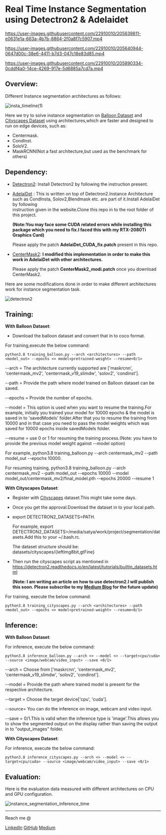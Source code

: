 # Real Time Instance Segmentation using Detectron2 & Adelaidet

https://user-images.githubusercontent.com/22910010/205639811-e0631e1a-663a-4b7b-8864-2f0a8f7c5907.mp4

https://user-images.githubusercontent.com/22910010/205640944-0647d00c-38e6-4411-b7d3-047c18e83d85.mp4

https://user-images.githubusercontent.com/22910010/205890334-0cddf4a0-14ce-4269-917e-5d6885a7cd7a.mp4

## Overview:
Different Instance segmentation architectures as follows:

![insta_timeline(1)](https://user-images.githubusercontent.com/22910010/215685286-11967c60-db94-4d62-8e7b-0a7d3a650295.png)

   Here we try to solve instance segmentation on [Balloon Dataset](https://github.com/matterport/Mask_RCNN/releases/download/v2.1/balloon_dataset.zip) and [Cityscapes Dataset](https://www.cityscapes-dataset.com/) using architectures,which are faster and designed to run on edge devices, such as:

  - Centermask.
  - CondInst.
  - SoloV2.
  - MaskRCNN(Not a fast architecture,but used as the benchmark for others)

## Dependency:
- [Detectron2](https://github.com/facebookresearch/detectron2): Install Detectron2 by following the instruction present.
- [AdelaiDet](https://github.com/aim-uofa/AdelaiDet) : This is written on top of Detectron2.Instance Architecture such as CondInsta, Solov2,Blendmask etc. are part of it.Install AdelaiDet by following     
  instruction given in the website.Clone this repo in to the root folder of this project.

    __(Note:You may face some CUDA related errors while installing this package which you need to fix.I faced this with my RTX-2080Ti Graphics Card)__

    Please apply the patch __AdelaiDet_CUDA_fix.patch__ present in this repo.

- [CenterMask2](https://github.com/youngwanLEE/centermask2): __I modified this implementation in order to make this work in AdelaiDet with other architectures.__

  Please apply the patch __CenterMask2_modi.patch__ once you download CenterMask2.

Here are some modifications done in order to make different architectures work for instance segmentation task.

![detectron2](https://user-images.githubusercontent.com/22910010/213908903-408046a3-d8a8-4de5-9f17-a96d928d57a6.png)

## Training:

__With Balloon Dataset__:

- Download the balloon dataset and convert that in to coco format.

For training,execute the below command:

```
python3.8 training_balloon.py --arch <architectures> --path <model_out> --epochs <> model<pretrained-weight> --resume<0/1>

```

 --arch = The architecture currently supported are ['maskrcnn', 'centermask_mv2', 'centermask_v19_slimdw', 'solov2', 'condinst'].

 --path = Provide the path where model trained on Balloon dataset can be saved.

 --epochs = Provide the number of epochs.

 --model = This option is used when you want to resume the training.For example, initially you trained your model for 10000 epochs &
           the model is saved in to 'savedModels' folder.After that you to resume the training from 10000 and in that case you need to pass the model weights which was saved for
           10000 epochs inside savedModels folder.

 --resume = use 0 or 1 for resuming the training process.(Note: you have to provide the previous model weight against --model option)

For example, 
    python3.8 training_balloon.py --arch centermask_mv2 --path model_out --epochs 10000.

For resuming training, 
    python3.8 training_balloon.py --arch centermask_mv2 --path model_out --epochs 10000  --model model_out/centermask_mv2/final_model.pth --epochs 20000 --resume 1


__With Cityscapes Dataset__:

 - Register with [Cityscapes](https://www.cityscapes-dataset.com/) dataset.This might take some days.
 - Once you get the approval.Download the dataset in to your local path.
 - export DETECTRON2_DATASETS=PATH.

    For example, export DETECTRON2_DATASETS=/media/satya/work/project/segmentation/datasets.Add this to your ~/.bash.rc.

    The dataset structure should be: datasets/cityscapes/{leftImg8bit,gtFine}

 - Then run the cityscapes script as mentioned in https://detectron2.readthedocs.io/en/latest/tutorials/builtin_datasets.html

    __(Note: I am writing an article on how to use detectron2.I will publish this soon. Please subscribe to my [Medium Blog](https://medium.com/@satya15july_11937) for the future update)__


For training, execute the below command:

```
python3.8 training_cityscapes.py --arch <architectures> --path <model_out> --epochs <> model<pretrained-weight> --resume<0/1>

```

## Inference:

__With Balloon Dataset__:

For inference, execute the below command:
```
python3.8 inference_balloon.py --arch <> --model <> --target<cpu/cuda> --source <image/webcam/video_input> --save <0/1>

```

--arch = Choose from ['maskrcnn', 'centermask_mv2', 'centermask_v19_slimdw', 'solov2', 'condinst'].

--model = Provide the path where trained model is present for the respective architecture.

--target = Choose the target device['cpu', 'cuda'].

--source= You can do the inference on image, webcam and video input.

--save = 0/1.This is valid when the inference type is 'image'.This allows you to show the segmented output on the display rather than saving the output in to "output_images" folder.

__With Cityscapes Dataset__:

For inference, execute the below command:
```
python3.8 inference_cityscapes.py --arch <> --model <> --target<cpu/cuda> --source <image/webcam/video_input> --save <0/1>

```


## Evaluation:
Here is the evaluation data measured with different architectures on CPU and GPU configuration.

![instance_segmentation_inference_time](https://user-images.githubusercontent.com/22910010/205641997-1d74d39a-5252-48d6-a63a-5004ec0f6109.png)


---
Reach me @

[LinkedIn](https://www.linkedin.com/in/satya1507/) [GitHub](https://github.com/satya15july) [Medium](https://medium.com/@satya15july_11937)
